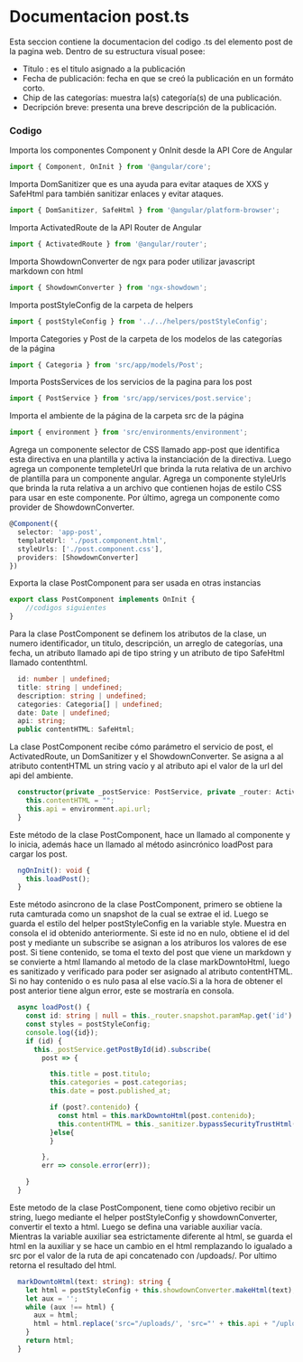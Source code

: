 # Documentacion post.ts

Esta seccion contiene la documentacion del codigo .ts del elemento post de la pagina web. Dentro de su estructura visual posee: 
* Titulo : es el titulo asignado a la publicación 
* Fecha de publicación: fecha en que se creó la publicación en un formáto corto.
* Chip de las categorías: muestra la(s) categoría(s) de una publicación.
* Decripción breve: presenta una breve descripción  de la publicación. 

### Codigo

Importa los componentes Component y OnInit desde la API Core de Angular
``` ts
import { Component, OnInit } from '@angular/core';
``` 

Importa DomSanitizer que es una ayuda para evitar ataques de XXS y SafeHtml para también sanitizar enlaces y evitar ataques.
``` ts
import { DomSanitizer, SafeHtml } from '@angular/platform-browser';
``` 

Importa ActivatedRoute de la API Router de Angular
``` ts
import { ActivatedRoute } from '@angular/router';
``` 

Importa ShowdownConverter de ngx para poder utilizar javascript markdown con html
``` ts
import { ShowdownConverter } from 'ngx-showdown';
``` 

Importa postStyleConfig de la carpeta de helpers
``` ts
import { postStyleConfig } from '../../helpers/postStyleConfig';
``` 

Importa Categories y Post de la carpeta de los modelos de las categorías de la página
``` ts
import { Categoria } from 'src/app/models/Post';
``` 

Importa PostsServices de los servicios de la pagina para los post 
```  ts
import { PostService } from 'src/app/services/post.service';
``` 

Importa el ambiente de la página de la carpeta src de la página
``` ts
import { environment } from 'src/environments/environment';
``` 

Agrega un componente selector de CSS llamado app-post que identifica esta directiva en una plantilla y activa la instanciación de la directiva. 
Luego agrega un componente templeteUrl que brinda la ruta relativa de un archivo de plantilla para un componente angular. Agrega un componente styleUrls que brinda la ruta relativa a un archivo que contienen hojas de estilo CSS para usar en este componente. Por último, agrega un componente como provider de ShowdownConverter. 
``` ts
@Component({
  selector: 'app-post',
  templateUrl: './post.component.html',
  styleUrls: ['./post.component.css'],
  providers: [ShowdownConverter]
})
``` 

Exporta la clase PostComponent para ser usada en otras instancias
``` ts
export class PostComponent implements OnInit {
    //codigos siguientes
}
``` 

Para la clase PostComponent se definem los atributos de la clase, un numero identificador, un titulo, descripción, un arreglo de categorías, una fecha, un atributo llamado api  de tipo string y un atributo de tipo  SafeHtml llamado contenthtml.
``` ts
  id: number | undefined;
  title: string | undefined;
  description: string | undefined;
  categories: Categoria[] | undefined;
  date: Date | undefined;
  api: string;
  public contentHTML: SafeHtml;
``` 

La clase PostComponent recibe cómo parámetro el servicio de post, el ActivatedRoute, un DomSanitizer y el  ShowdownConverter. Se asigna a al atributo contentHTML un string vacío y al atributo api el valor de la url del api del ambiente.
``` ts
  constructor(private _postService: PostService, private _router: ActivatedRoute, private _sanitizer: DomSanitizer, private showdownConverter: ShowdownConverter) {
    this.contentHTML = "";
    this.api = environment.api.url;
  }
``` 
Este método de la clase PostComponent, hace un llamado al componente y lo inicia, además hace un llamado al método asincrónico loadPost para cargar los post.
``` ts
  ngOnInit(): void {
    this.loadPost();
  }
``` 

Este método asincrono de la clase PostComponent, primero se obtiene la ruta camturada como un snapshot de  la cual se extrae el id. Luego se guarda el estilo del helper postStyleConfig en la variable style. Muestra en consola el id obtenido anteriormente. Si este id no en nulo, obtiene el id del post y mediante un subscribe se asignan a los atriburos los valores de ese post. Si tiene contenido, se toma el texto del post que viene un markdown y se convierte a html llamando al metodo de la clase markDowntoHtml, luego es sanitizado y verificado para poder ser asignado al atributo contentHTML. Si no hay contenido o es nulo pasa al else vacío.Si a la hora de obtener el post anterior tiene algun error, este  se mostraría en consola.
``` ts
  async loadPost() {
    const id: string | null = this._router.snapshot.paramMap.get('id');
    const styles = postStyleConfig;
    console.log({id});
    if (id) {
      this._postService.getPostById(id).subscribe(
        post => {

          this.title = post.titulo;
          this.categories = post.categorias;
          this.date = post.published_at;

          if (post?.contenido) {
            const html = this.markDowntoHtml(post.contenido);
            this.contentHTML = this._sanitizer.bypassSecurityTrustHtml(html);
          }else{
          }

        },
        err => console.error(err));

    }
  }
``` 

Este metodo de la clase PostComponent, tiene como objetivo recibir un string, luego mediante el helper postStyleConfig y showdownConverter, convertir el texto a html. Luego se defina una variable auxiliar vacía. Mientras la variable auxiliar sea estrictamente diferente al html, se guarda el html en la auxiliar y se hace un cambio en el html remplazando lo igualado a src por el valor de la ruta de api concatenado con /updoads/. Por ultimo retorna el resultado del html.
``` ts
  markDowntoHtml(text: string): string {
    let html = postStyleConfig + this.showdownConverter.makeHtml(text);
    let aux = '';
    while (aux !== html) {
      aux = html;
      html = html.replace('src="/uploads/', 'src="' + this.api + "/uploads/")
    }
    return html;
  }
``` 

